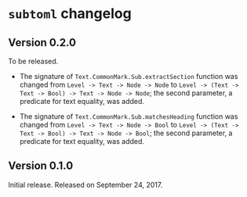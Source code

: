 `subtoml` changelog
===================

Version 0.2.0
-------------

To be released.

 -  The signature of `Text.CommonMark.Sub.extractSection` function was changed
    from `Level -> Text -> Node -> Node` to
    `Level -> (Text -> Text -> Bool) -> Text -> Node -> Node`; the second
    parameter, a predicate for text equality, was added.

 -  The signature of `Text.CommonMark.Sub.matchesHeading` function was changed
    from `Level -> Text -> Node -> Bool` to
    `Level -> (Text -> Text -> Bool) -> Text -> Node -> Bool`; the second
    parameter, a predicate for text equality, was added.


Version 0.1.0
--------------

Initial release.  Released on September 24, 2017.

